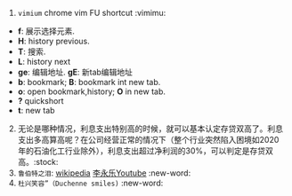 1. `vimium` chrome vim FU shortcut :vimimu:
  * **f**: 展示选择元素.
  * **H**: history previous.
  * **T**: 搜索.
  * **L**: history next
  * **ge**: 编辑地址. **gE**: 新tab编辑地址
  * **b**: bookmark; **B**: bookmark int new tab.
  * **o**: open bookmark,history; **O** in new tab.
  * **?** quickshort
  * **t**: new tab
2. 无论是哪种情况，利息支出特别高的时候，就可以基本认定存贷双高了。利息支出多高算高呢？在公司经营正常的情况下（整个行业突然陷入困境如2020年的石油化工行业除外），利息支出超过净利润的30%，可以判定是存贷双高。:stock:
3. `鲁伯特之泪`: [wikipedia](https://zh.wikipedia.org/zh-hans/%E9%B2%81%E7%8F%80%E7%89%B9%E4%B9%8B%E6%B3%AA) [李永乐Youtube](https://www.youtube.com/watch?v=En2GKUD1ty0) :new-word:
4. `杜兴笑容”（Duchenne smiles)` :new-word:
